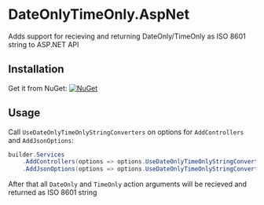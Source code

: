 # DateOnlyTimeOnly.AspNet

Adds support for recieving and returning DateOnly/TimeOnly as ISO 8601 string to ASP.NET API

## Installation

Get it from NuGet: [![NuGet](https://img.shields.io/nuget/vpre/DateOnlyTimeOnly.AspNet.svg?label=NuGet)](https://www.nuget.org/packages/DateOnlyTimeOnly.AspNet/)

## Usage

Call `UseDateOnlyTimeOnlyStringConverters` on options for `AddControllers` and `AddJsonOptions`:

```cs
builder.Services
    .AddControllers(options => options.UseDateOnlyTimeOnlyStringConverters())
    .AddJsonOptions(options => options.UseDateOnlyTimeOnlyStringConverters());
```

After that all `DateOnly` and `TimeOnly` action arguments will be recieved and returned as ISO 8601 string
